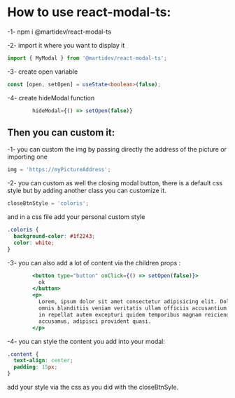 <h1>How to use react-modal-ts:</h1>

<p>-1- npm i @martidev/react-modal-ts</p>
-2- import it where you want to display it

```javascript
import { MyModal } from '@martidev/react-modal-ts';
```

-3- create open variable

```typescript
const [open, setOpen] = useState<boolean>(false);
```

-4- create hideModal function

```javascript
        hideModal={() => setOpen(false)}
```

<h2>Then you can custom it:</h2>
-1- you can custom the img by passing directly the address of the picture or importing one

```javascript
img = 'https://myPictureAddress';
```

-2- you can custom as well the closing modal button, there is a default css style but by adding another class you can customize it.

```jsx
closeBtnStyle = 'coloris';
```

and in a css file add your personal custom style

```css
.coloris {
  background-color: #1f2243;
  color: white;
}
```

-3- you can also add a lot of content via the children props :

```jsx
        <button type="button" onClick={() => setOpen(false)}>
          ok
        </button>
        <p>
          Lorem, ipsum dolor sit amet consectetur adipisicing elit. Doloribus
          omnis blanditiis veniam veritatis ullam officiis accusantium deserunt
          in repellat autem excepturi quidem temporibus magnam reiciendis est
          accusamus, adipisci provident quasi.
        </p>
```

-4- you can style the content you add into your modal:

```css
.content {
  text-align: center;
  padding: 15px;
}
```

add your style via the css as you did with the closeBtnSyle.
